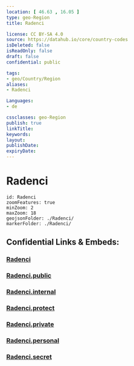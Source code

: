 ```yaml
---
location: [ 46.63 , 16.05 ] 
type: geo-Region
title: Radenci

license: CC BY-SA 4.0
source: https://datahub.io/core/country-codes
isDeleted: false
isReadOnly: false
draft: false
confidential: public

tags:
- geo/Country/Region
aliases:
- Radenci

Languages:
- de

cssclasses: geo-Region
publish: true
linkTitle: 
keywords: 
layout: 
publishDate: 
expiryDate: 
---
```


# Radenci

```leaflet
id: Radenci
zoomFeatures: true 
minZoom: 2 
maxZoom: 18
geojsonFolder: ./Radenci/
markerFolder: ./Radenci/
```


## Confidential Links & Embeds: 

### [Radenci](/_Standards/Earth/Continent/Europe/Europe~Central/Slovenia/Regions~Slovenia/Pomurska/counties~Pomurska/Radenci.md) 

### [Radenci.public](/_public/Earth/Continent/Europe/Europe~Central/Slovenia/Regions~Slovenia/Pomurska/counties~Pomurska/Radenci.public.md) 

### [Radenci.internal](/_internal/Earth/Continent/Europe/Europe~Central/Slovenia/Regions~Slovenia/Pomurska/counties~Pomurska/Radenci.internal.md) 

### [Radenci.protect](/_protect/Earth/Continent/Europe/Europe~Central/Slovenia/Regions~Slovenia/Pomurska/counties~Pomurska/Radenci.protect.md) 

### [Radenci.private](/_private/Earth/Continent/Europe/Europe~Central/Slovenia/Regions~Slovenia/Pomurska/counties~Pomurska/Radenci.private.md) 

### [Radenci.personal](/_personal/Earth/Continent/Europe/Europe~Central/Slovenia/Regions~Slovenia/Pomurska/counties~Pomurska/Radenci.personal.md) 

### [Radenci.secret](/_secret/Earth/Continent/Europe/Europe~Central/Slovenia/Regions~Slovenia/Pomurska/counties~Pomurska/Radenci.secret.md)


